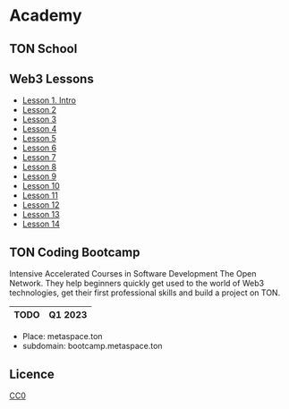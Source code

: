 # Academy

## TON School


## Web3 Lessons
- [Lesson 1. Intro](/sources/web3-intro/lesson_1.md)
- [Lesson 2](/sources/web3-intro/lesson_2.md)
- [Lesson 3](/sources/web3-intro/lesson_3.md)
- [Lesson 4](/sources/web3-intro/lesson_4.md)
- [Lesson 5](/sources/web3-intro/lesson_5.md)
- [Lesson 6](/sources/web3-intro/lesson_6.md)
- [Lesson 7](/sources/web3-intro/lesson_7.md)
- [Lesson 8](/sources/web3-intro/lesson_8.md)
- [Lesson 9](/sources/web3-intro/lesson_9.md)
- [Lesson 10](/sources/web3-intro/lesson_10.md)
- [Lesson 11](/sources/web3-intro/lesson_11.md)
- [Lesson 12](/sources/web3-intro/lesson_12.md)
- [Lesson 13](/sources/web3-intro/lesson_13.md)
- [Lesson 14](/sources/web3-intro/lesson_14.md)

## TON Coding Bootcamp
Intensive Accelerated Courses in Software Development The Open Network. They help beginners quickly get used to the world of Web3 technologies, get their first professional skills and build a project on TON.

|TODO |Q1 2023|
|---|---|

* Place: metaspace.ton
* subdomain: bootcamp.metaspace.ton


## Licence
[CC0](https://creativecommons.org/share-your-work/public-domain/cc0/)